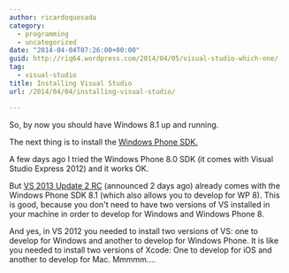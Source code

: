 ```yaml
---
author: ricardoquesada
category:
  - programming
  - uncategorized
date: "2014-04-04T07:26:00+00:00"
guid: http://riq64.wordpress.com/2014/04/05/visual-studio-which-one/
tag:
  - visual-studio
title: Installing Visual Studio
url: /2014/04/04/installing-visual-studio/

---
```

So, by now you should have Windows 8.1 up and running.

The next thing is to install the [Windows Phone SDK.](https://dev.windowsphone.com/en-us/downloadsdk)

A few days ago I tried the Windows Phone 8.0 SDK (it comes with Visual Studio Express 2012) and it works OK.

But [VS 2013 Update 2 RC](http://support.microsoft.com/kb/2927432/en-us) (announced 2 days ago) already comes with the Windows Phone SDK 8.1 (which also allows you to develop for WP 8). This is good, because you don't need to have two versions of VS installed in your machine in order to develop for Windows and Windows Phone 8.

And yes, in VS 2012 you needed to install two versions of VS: one to develop for Windows and another to develop for Windows Phone. It is like you needed to install two versions of Xcode: One to develop for iOS and another to develop for Mac. Mmmmm....

